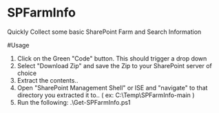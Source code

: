 # SPFarmInfo
Quickly Collect some basic SharePoint Farm and Search Information

#Usage

1. Click on the Green "Code" button. This should trigger a drop down
2. Select "Download Zip" and save the Zip to your SharePoint server of choice
3. Extract the contents..
4. Open "SharePoint Management Shell" or ISE and "navigate" to that directory you extracted it to.. ( ex: C:\Temp\SPFarmInfo-main )
5. Run the following: .\Get-SPFarmInfo.ps1
